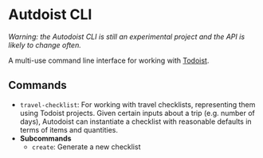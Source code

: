 # Autdoist CLI

*Warning: the Autodoist CLI is still an experimental project and the API is likely to change often.*

A multi-use command line interface for working with [Todoist](http://todoist.com/).

## Commands
- `travel-checklist`: For working with travel checklists, representing them using Todoist projects. Given certain inputs about a trip (e.g. number of days), Autodoist can instantiate a checklist with reasonable defaults in terms of items and quantities.
- **Subcommands**
    - `create`: Generate a new checklist
